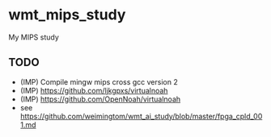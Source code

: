 # wmt_mips_study
My MIPS study

## TODO
* (IMP) Compile mingw mips cross gcc version 2    
* (IMP) https://github.com/ljkgpxs/virtualnoah  
* (IMP) https://github.com/OpenNoah/virtualnoah  
* see https://github.com/weimingtom/wmt_ai_study/blob/master/fpga_cpld_001.md  
